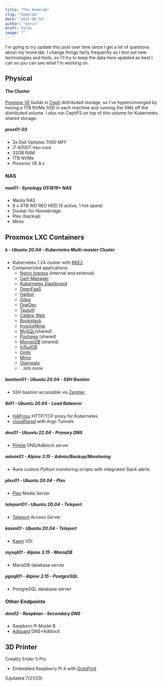 ```yaml
---
title: "The Homelab"
slug: "homelab"
date: "2021-08-14"
author: "kevin"
draft: false
image: ""
---
```


I'm going to try update this post over time since I get a lot of questions about my home lab. I change things fairly frequently as I test out new technologies and tools, so I'll try to keep the data here updated as best I can so you can see what I'm working on.

## Physical
#### The Cluster
[Proxmox VE](https://www.proxmox.com/en/) builds in [Ceph](https://docs.ceph.com/en/latest/) distributed storage, so I've hyperconverged by having a 1TB NVMe SSD in each machine and running the VMs off the distributed volume. I also run CephFS on top of this volume for Kubernetes shared storage. 

##### prox01-03
* 3x Dell Optiplex 7060 MFF
* i7-8700T hex-core
* 32GB RAM
* 1TB NVMe
* Proxmox VE 8.x

### NAS
##### nas01 - Synology DS1819+ NAS
* Media NAS
* 6 x 4TB WD RED HDD (5 active, 1 hot spare)
* Docker for Homebridge
* Plex (backup)
* Minio

## Proxmox LXC Containers

##### k<n> - Ubuntu 20.04 - Kubernetes Multi-master Cluster
* Kubernetes 1.24 cluster with [RKE2](https://docs.rke2.io/)
* Containerized applications:
  * [Nginx Ingress](https://kubernetes.github.io/ingress-nginx/) (internal and external)
  * [Cert-Manager](https://cert-manager.io/docs/)
  * [Kubernetes Dashboard](https://kubernetes.io/docs/tasks/access-application-cluster/web-ui-dashboard/)
  * [OpenFaaS](https://www.openfaas.com/)
  * [Harbor](https://goharbor.io/)
  * [Gitea](https://gitea.io/en-us/)
  * [OneDev](https://github.com/theonedev/onedev)
  * [Tautulli](https://tautulli.com/)
  * [Calibre Web](https://github.com/janeczku/calibre-web)
  * [Bookstack](https://www.bookstackapp.com/)
  * [InvoiceNinja](https://www.invoiceninja.com/)
  * [MySQL](https://www.mysql.com/)(shared)
  * [Postgres](https://www.postgresql.org/) (shared)
  * [MongoDB](https://www.mongodb.com/) (shared)
  * [InfluxDB](https://www.influxdata.com/)
  * [Ombi](https://ombi.io/)
  * [Minio](https://min.io/)
  * [Openeats](https://github.com/open-eats/OpenEats)
  * ...lots more

##### bastion01 - Ubuntu 20.04 - SSH Bastion
* SSH bastion accessible via [Zerotier](https://www.zerotier.com/)

##### lb01 - Ubuntu 20.04 - Load Balancer
* [HAProxy](http://www.haproxy.org/) HTTP/TCP proxy for Kubernetes
* [cloudflared](https://github.com/cloudflare/cloudflared) with Argo Tunnels

##### dns01 - Ubuntu 22.04 - Primary DNS
* [PiHole](https://pi-hole.net/) DNS/Adblock server

##### admin01 - Alpine 3.15 - Admin/Backup/Monitoring
* Runs custom Python monitoring scripts with integrated Slack alerts

##### plex01 - Ubuntu 20.04 - Plex
* [Plex](https://www.plex.tv/) Media Server

##### teleport01 - Ubuntu 20.04 - Teleport
* [Teleport](https://goteleport.com/) Access Server

##### kasm01 - Ubuntu 20.04 - Teleport
* [Kasm](https://kasmweb.com/) VDI

##### mysql01 - Alpine 3.15 - MariaDB
* MariaDB database server

##### pgsql01 - Alpine 3.15 - PostgreSQL
* PostgreSQL database server

### Other Endpoints

##### dns02 - Raspbian - Secondary DNS
* Raspberri Pi Model B
* [Adguard](https://adguard.com/) DNS+Adblock

## 3D Printer

Creality Ender 5 Pro
* Embedded Raspberry Pi 4 with [OctoPrint](https://octoprint.org/)

(Updated 7/21/23)